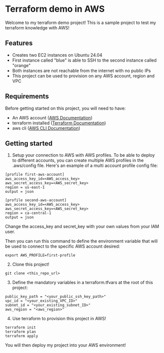 # Terraform demo in AWS

Welcome to my terraform demo project! This is a sample project to test my terraform knowledge with AWS!

## Features

* Creates two EC2 instances on Ubuntu 24.04
* First instance called "blue" is able to SSH to the second instance called "orange"
* Both instances are not reachable from the internet with no public IPs
* This project can be used to provision on any AWS account, region and VPC


## Requirements
Before getting started on this project, you will need to have:

* An AWS account ([AWS Documentation](https://aws.amazon.com/resources/create-account/))
* terraform installed ([Terraform Documentation](https://developer.hashicorp.com/terraform/tutorials/aws-get-started/install-cli))
* aws cli ([AWS CLI Documentation](https://aws.amazon.com/cli/))


## Getting started

1. Setup your connection to AWS with AWS profiles. To be able to deploy to different accounts, you can create multiple AWS profiles in the .aws/config file. Here's an example of a multi account profile config file:

```
[profile first-aws-account]
aws_access_key_id=<AWS_access_key>
aws_secret_access_key=<AWS_secret_key>
region = us-east-1
output = json

[profile second-aws-account]
aws_access_key_id=<AWS_access_key>
aws_secret_access_key=<AWS_secret_key>
region = ca-central-1
output = json
```

Change the access_key and secret_key with your own values from your IAM user.

Then you can run this command to define the environment variable that will be used to connect to the specific AWS account desired:

```shell
export AWS_PROFILE=first-profile
```
2. Clone this project!

```shell
git clone <this_repo_url>
```
3. Define the mandatory variables in a terraform.tfvars at the root of this project:

```
public_key_path = "<your_public_ssh_key_path>"
vpc_id = "<your_existing_VPC_ID>"
subnet_id = "<your_existing_subnet_ID>"
aws_region = "<aws_region>"
```

4. Use terraform to provision this project in AWS!

```shell
terraform init
terraform plan
terraform apply
```

You will then deploy my project into your AWS environment!

